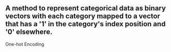 A method to represent categorical data as binary vectors with each category mapped to a vector that has a '1' in the category's index position and '0' elsewhere.
---
One-hot Encoding
